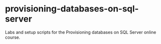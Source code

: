 # provisioning-databases-on-sql-server
Labs and setup scripts for the Provisioning databases on SQL Server online course.
